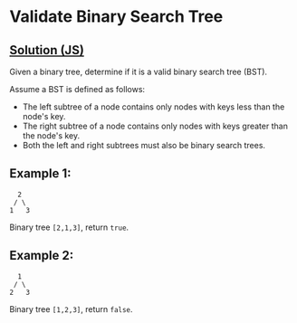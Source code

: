 # Validate Binary Search Tree

## [Solution (JS)](./solution.js)

Given a binary tree, determine if it is a valid binary search tree (BST).

Assume a BST is defined as follows:

* The left subtree of a node contains only nodes with keys less than the node's key.
* The right subtree of a node contains only nodes with keys greater than the node's key.
* Both the left and right subtrees must also be binary search trees.

## Example 1:

```
  2
 / \
1   3
```

Binary tree `[2,1,3]`, return `true`.

## Example 2:

```
  1
 / \
2   3
```

Binary tree `[1,2,3]`, return `false`.
